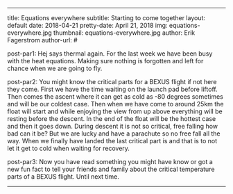 ---
 title: Equations everywhere
 subtitle: Starting to come together
 layout: default
 date: 2018-04-21
 pretty-date: April 21, 2018
 img: equations-everywhere.jpg
 thumbnail: equations-everywhere.jpg
 author: Erik Fagerstrom
 author-url: #
 
 post-par1: Hej says thermal again. For the last week we have been busy with the heat equations. Making sure nothing is forgotten and left for chance when we are going to fly.
 
 post-par2: You might know the critical parts for a BEXUS flight if not here they come. First we have the time waiting on the launch pad before liftoff. Then comes the ascent where it can get as cold as -80 degrees sometimes and will be our coldest case. Then when we have come to around 25km the float will start and while enjoying the view from up above everything will be resting before the descent. In the end of the float will be the hottest case and then it goes down. During descent it is not so critical, free falling how bad can it be? But we are lucky and have a parachute so no free fall all the way. When we finally have landed the last critical part is and that is to not let it get to cold when waiting for recovery.
 
 post-par3: Now you have read something you might have know or got a new fun fact to tell your friends and family about the critical temperature parts of a BEXUS flight. Until next time.
 
 ---
